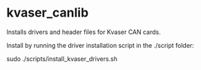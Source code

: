 kvaser_canlib
=============

Installs drivers and header files for Kvaser CAN cards.

Install by running the driver installation script in the ./script folder:

sudo ./scripts/install_kvaser_drivers.sh
